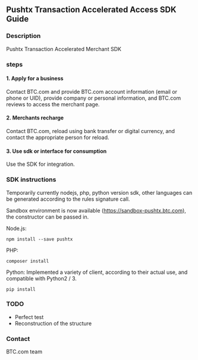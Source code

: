 ## Pushtx Transaction Accelerated Access SDK Guide

### Description

Pushtx Transaction Accelerated Merchant SDK

### steps

#### 1. Apply for a business

Contact BTC.com and provide BTC.com account information (email or phone or UID), provide company or personal information, and BTC.com reviews to access the merchant page.

#### 2. Merchants recharge

Contact BTC.com, reload using bank transfer or digital currency, and contact the appropriate person for reload.

#### 3. Use sdk or interface for consumption

Use the SDK for integration.

### SDK instructions

Temporarily currently nodejs, php, python version sdk, other languages can be generated according to the rules signature call.

Sandbox environment is now available (https://sandbox-pushtx.btc.com), the constructor can be passed in.

Node.js:

```
npm install --save pushtx
```

PHP:

```
composer install
```

Python:
Implemented a variety of client, according to their actual use, and compatible with Python2 / 3.

```
pip install
```

### TODO

+ Perfect test
+ Reconstruction of the structure

### Contact

BTC.com team